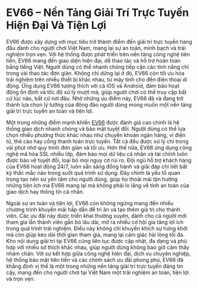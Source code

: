 # EV66 – Nền Tảng Giải Trí Trực Tuyến Hiện Đại Và Tiện Lợi

EV66 được xây dựng với mục tiêu trở thành điểm đến giải trí trực tuyến hàng đầu dành cho người chơi Việt Nam, mang lại sự an toàn, minh bạch và trải nghiệm trọn vẹn. Với hệ thống được phát triển trên nền tảng công nghệ tiên tiến, EV66 mang đến giao diện hiện đại, dễ thao tác và hỗ trợ hoàn toàn bằng tiếng Việt. Người dùng có thể nhanh chóng tiếp cận các tính năng chỉ trong vài thao tác đơn giản. Không chỉ dừng lại ở đó, EV66 còn tối ưu hóa trải nghiệm trên nhiều thiết bị khác nhau, từ máy tính cho đến điện thoại di động. Ứng dụng EV66 tương thích với cả iOS và Android, đảm bảo hoạt động ổn định và tốc độ xử lý mượt mà, giúp người chơi có thể truy cập bất cứ lúc nào, bất cứ nơi đâu. Nhờ những ưu điểm này, EV66 đã và đang trở thành lựa chọn lý tưởng của đông đảo người dùng mong muốn một nền tảng giải trí trực tuyến an toàn và tiện lợi.

Một trong những điểm mạnh khiến <a href="https://ev66-vn.com">EV66</a> được đánh giá cao chính là hệ thống giao dịch nhanh chóng và bảo mật tuyệt đối. Người dùng có thể lựa chọn nhiều phương thức khác nhau như chuyển khoản ngân hàng, ví điện tử, thẻ cào hay cổng thanh toán trực tuyến. Tất cả đều được xử lý chỉ trong vài phút nhờ quy trình đơn giản và tối ưu. Hơn thế nữa, EV66 ứng dụng công nghệ mã hóa SSL nhiều lớp, đảm bảo mọi dữ liệu cá nhân và tài chính luôn được bảo vệ tuyệt đối, loại bỏ mọi nguy cơ rủi ro. Đội ngũ hỗ trợ khách hàng của EV66 hoạt động 24/7, luôn sẵn sàng đồng hành và giải đáp chi tiết bất kỳ thắc mắc nào trong suốt quá trình sử dụng. Đây chính là yếu tố quan trọng tạo nên sự yên tâm cho người dùng, giúp họ thoải mái tận hưởng những tiện ích mà EV66 mang lại mà không phải lo lắng về tính an toàn của giao dịch hay thông tin cá nhân.

Ngoài sự an toàn và tiện lợi, EV66 còn không ngừng mang đến nhiều chương trình khuyến mãi hấp dẫn để tri ân và tạo thêm giá trị cho thành viên. Các ưu đãi này được triển khai thường xuyên, dành cho cả người mới tham gia lẫn thành viên gắn bó lâu dài, mở ra nhiều cơ hội gia tăng lợi ích trong quá trình trải nghiệm. Điều này không chỉ khuyến khích sự hứng khởi mà còn giúp kéo dài thời gian tham gia, mang lại cảm giác hài lòng tối đa. Kho nội dung giải trí tại EV66 cũng liên tục được cập nhật, đa dạng và phù hợp với nhiều sở thích khác nhau, giúp người dùng không bao giờ cảm thấy nhàm chán. Với sự kết hợp giữa công nghệ hiện đại, dịch vụ chuyên nghiệp, hệ thống bảo mật tiên tiến và các chính sách ưu đãi phong phú, EV66 đã khẳng định vị thế là một trong những nền tảng giải trí trực tuyến đáng tin cậy, mang đến cho người chơi tại Việt Nam một trải nghiệm an toàn, tiện lợi và trọn vẹn.
